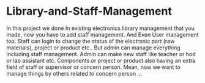 # Library-and-Staff-Management

In this project we done In existing electronics library management that you made, now you have to add staff management. And Even User management too. 
Staff can login to change the status of the electronic part  (raw materials), project or product etc..
But admin can manage everything including staff management.
Admin can make new staff like teacher or hod or lab assistant etc.                                                                                    Components or project or product also having an extra field of staff or supervisor or concern person.  Mean, now we want to manage things by others related to concern person ...
